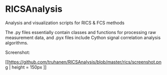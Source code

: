 # RICSAnalysis
Analysis and visualization scripts for RICS &amp; FCS methods

The .py files essentially contain classes and functions for processing raw measurement data, and .pyx files include Cython signal correlation analysis algorithms.

Screenshot:

[[https://github.com/truhanen/RICSAnalysis/blob/master/rics/screenshot.png | height = 150px ]]
